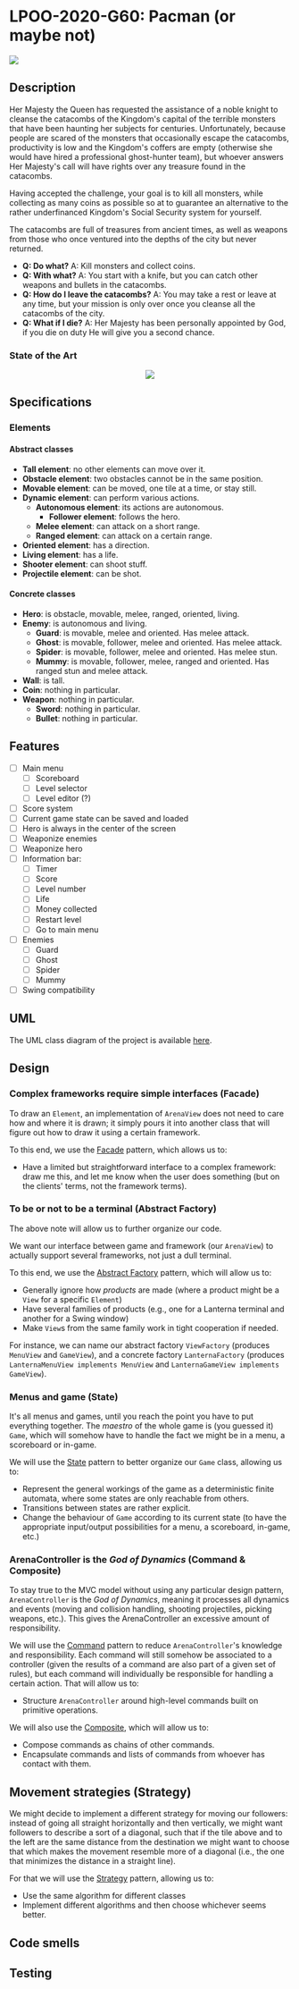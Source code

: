 # LPOO-2020-G60: Pacman (or maybe not)

<p align="left">
  <img src="https://github.com/FEUP-LPOO/lpoo-2020-g60/workflows/gradlew%20test/badge.svg">
</p>

## Description

Her Majesty the Queen has requested the assistance of a noble knight to cleanse the catacombs of the Kingdom's capital of the terrible monsters that have been haunting her subjects for centuries. Unfortunately, because people are scared of the monsters that occasionally escape the catacombs, productivity is low and the Kingdom's coffers are empty (otherwise she would have hired a professional ghost-hunter team), but whoever answers Her Majesty's call will have rights over any treasure found in the catacombs.

Having accepted the challenge, your goal is to kill all monsters, while collecting as many coins as possible so at to guarantee an alternative to the rather underfinanced Kingdom's Social Security system for yourself.

The catacombs are full of treasures from ancient times, as well as weapons from those who once ventured into the depths of the city but never returned.

- **Q: Do what?** A: Kill monsters and collect coins.
- **Q: With what?** A: You start with a knife, but you can catch other weapons and bullets in the catacombs.
- **Q: How do I leave the catacombs?** A: You may take a rest or leave at any time, but your mission is only over once you cleanse all the catacombs of the city.
- **Q: What if I die?** A: Her Majesty has been personally appointed by God, if you die on duty He will give you a second chance. 

### State of the Art

<p align="center">
  <img src="https://drive.google.com/uc?id=1WstrLPkEo1YTzjKws6ZUzi35vcV6Ieky">
</p>

## Specifications

### Elements

#### Abstract classes

- **Tall element**: no other elements can move over it.
- **Obstacle element**: two obstacles cannot be in the same position.
- **Movable element**: can be moved, one tile at a time, or stay still.
- **Dynamic element**: can perform various actions.
    - **Autonomous element**: its actions are autonomous.
        - **Follower element**: follows the hero.
    - **Melee element**: can attack on a short range.
    - **Ranged element**: can attack on a certain range.
- **Oriented element**: has a direction.
- **Living element**: has a life.
- **Shooter element**: can shoot stuff.
- **Projectile element**: can be shot.

#### Concrete classes

- **Hero**: is obstacle, movable, melee, ranged, oriented, living.
- **Enemy**: is autonomous and living.
    - **Guard**: is movable, melee and oriented. Has melee attack.
    - **Ghost**: is movable, follower, melee and oriented. Has melee attack.
    - **Spider**: is movable, follower, melee and oriented. Has melee stun.
    - **Mummy**: is movable, follower, melee, ranged and oriented. Has ranged stun and melee attack.
- **Wall**: is tall.
- **Coin**: nothing in particular.
- **Weapon**: nothing in particular.
    - **Sword**: nothing in particular.
    - **Bullet**: nothing in particular.

## Features

- [ ] Main menu
    - [ ] Scoreboard
    - [ ] Level selector
    - [ ] Level editor (?)
- [ ] Score system
- [ ] Current game state can be saved and loaded
- [ ] Hero is always in the center of the screen
- [ ] Weaponize enemies
- [ ] Weaponize hero
- [ ] Information bar:
    - [ ] Timer
    - [ ] Score
    - [ ] Level number
    - [ ] Life
    - [ ] Money collected
    - [ ] Restart level
    - [ ] Go to main menu
- [ ] Enemies
    - [ ] Guard
    - [ ] Ghost
    - [ ] Spider
    - [ ] Mummy
- [ ] Swing compatibility

## UML

The UML class diagram of the project is available [here](https://drive.google.com/file/d/1Ql_kmMo6nBzLH933LEEZQvu8vgUm2lDC/view?usp=sharing).

## Design

### Complex frameworks require simple interfaces (Facade)
To draw an `Element`, an implementation of `ArenaView` does not need to care how and where it is drawn; it simply pours it into another class that will figure out how to draw it using a certain framework.

To this end, we use the [Facade](https://refactoring.guru/design-patterns/facade) pattern, which allows us to:
- Have a limited but straightforward interface to a complex framework: draw me this, and let me know when the user does something (but on the clients' terms, not the framework terms).

### To be or not to be a terminal (Abstract Factory)
The above note will allow us to further organize our code.

We want our interface between game and framework (our `ArenaView`) to actually support several frameworks, not just a dull terminal.

To this end, we use the [Abstract Factory](https://refactoring.guru/design-patterns/abstract-factory) pattern, which will allow us to:
- Generally ignore how *products* are made (where a product might be a `View` for a specific `Element`)
- Have several families of products (e.g., one for a Lanterna terminal and another for a Swing window)
- Make `View`s from the same family work in tight cooperation if needed.

For instance, we can name our abstract factory `ViewFactory` (produces `MenuView` and `GameView`), and a concrete factory `LanternaFactory` (produces `LanternaMenuView implements MenuView` and `LanternaGameView implements GameView`). 

### Menus and game (State)
It's all menus and games, until you reach the point you have to put everything together. The *maestro* of the whole game is (you guessed it) `Game`, which will somehow have to handle the fact we might be in a menu, a scoreboard or in-game.

We will use the [State](https://refactoring.guru/design-patterns/state) pattern to better organize our `Game` class, allowing us to:
- Represent the general workings of the game as a deterministic finite automata, where some states are only reachable from others.
- Transitions between states are rather explicit.
- Change the behaviour of `Game` according to its current state (to have the appropriate input/output possibilities for a menu, a scoreboard, in-game, etc.)

### ArenaController is the *God of Dynamics* (Command & Composite)
To stay true to the MVC model without using any particular design pattern, `ArenaController` is the *God of Dynamics*, meaning it processes all dynamics and events (moving and collision handling, shooting projectiles, picking weapons, etc.). This gives the ArenaController an excessive amount of responsibility.

We will use the [Command](https://refactoring.guru/design-patterns/command) pattern to reduce `ArenaController`'s knowledge and responsibility. Each command will still somehow be associated to a controller (given the results of a command are also part of a given set of rules), but each command will individually be responsible for handling a certain action. That will allow us to:
- Structure `ArenaController` around high-level commands built on primitive operations.

We will also use the [Composite](https://refactoring.guru/design-patterns/composite), which will allow us to:
- Compose commands as chains of other commands.
- Encapsulate commands and lists of commands from whoever has contact with them.

## Movement strategies (Strategy)
We might decide to implement a different strategy for moving our followers: instead of going all straight horizontally and then vertically, we might want followers to describe a sort of a diagonal, such that if the tile above and to the left are the same distance from the destination we might want to choose that which makes the movement resemble more of a diagonal (i.e., the one that minimizes the distance in a straight line).

For that we will use the [Strategy](https://refactoring.guru/design-patterns/strategy) pattern, allowing us to:
- Use the same algorithm for different classes
- Implement different algorithms and then choose whichever seems better.

## Code smells

## Testing
